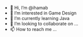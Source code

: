 - 👋 Hi, I’m @ihamab
- 👀 I’m interested in Game Design
- 🌱 I’m currently learning Java
- 💞️ I’m looking to collaborate on ...
- 📫 How to reach me ...

<!---
ihamab/ihamab is a ✨ special ✨ repository because its `README.md` (this file) appears on your GitHub profile.
You can click the Preview link to take a look at your changes.
--->
